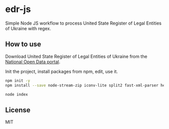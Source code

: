 # edr-js

Simple Node JS workflow to process United State Register of Legal Entities of Ukraine with regex.

## How to use

Download United State Register of Legal Entities of Ukraine from the [National Open Data portal](https://data.gov.ua/dataset/1c7f3815-3259-45e0-bdf1-64dca07ddc10).

Init the project, install packages from npm, edit, use it.

```bash
npm init -y
npm install --save node-stream-zip iconv-lite split2 fast-xml-parser he

node index

```

## License

MIT